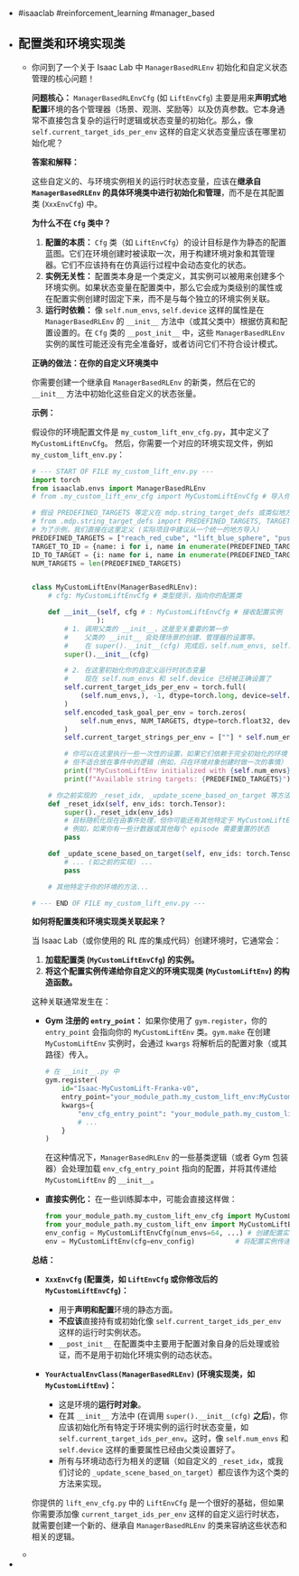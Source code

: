 - #isaaclab #reinforcement_learning #manager_based
- ## 配置类和环境实现类
	- 你问到了一个关于 Isaac Lab 中 `ManagerBasedRLEnv` 初始化和自定义状态管理的核心问题！
	  
	  **问题核心：** `ManagerBasedRLEnvCfg` (如 `LiftEnvCfg`) 主要是用来**声明式地配置**环境的各个管理器（场景、观测、奖励等）以及仿真参数。它本身通常不直接包含复杂的运行时逻辑或状态变量的初始化。那么，像 `self.current_target_ids_per_env` 这样的自定义状态变量应该在哪里初始化呢？
	  
	  **答案和解释：**
	  
	  这些自定义的、与环境实例相关的运行时状态变量，应该在**继承自 `ManagerBasedRLEnv` 的具体环境类中进行初始化和管理**，而不是在其配置类 (`XxxEnvCfg`) 中。
	  
	  **为什么不在 `Cfg` 类中？**
	  
	  1.  **配置的本质：** `Cfg` 类（如 `LiftEnvCfg`）的设计目标是作为静态的配置蓝图。它们在环境创建时被读取一次，用于构建环境对象和其管理器。它们不应该持有在仿真运行过程中会动态变化的状态。
	  2.  **实例无关性：** 配置类本身是一个类定义，其实例可以被用来创建多个环境实例。如果状态变量在配置类中，那么它会成为类级别的属性或在配置实例创建时固定下来，而不是与每个独立的环境实例关联。
	  3.  **运行时依赖：** 像 `self.num_envs`, `self.device` 这样的属性是在 `ManagerBasedRLEnv` 的 `__init__` 方法中（或其父类中）根据仿真和配置设置的。在 `Cfg` 类的 `__post_init__` 中，这些 `ManagerBasedRLEnv` 实例的属性可能还没有完全准备好，或者访问它们不符合设计模式。
	  
	  **正确的做法：在你的自定义环境类中**
	  
	  你需要创建一个继承自 `ManagerBasedRLEnv` 的新类，然后在它的 `__init__` 方法中初始化这些自定义的状态张量。
	  
	  **示例：**
	  
	  假设你的环境配置文件是 `my_custom_lift_env_cfg.py`，其中定义了 `MyCustomLiftEnvCfg`。
	  然后，你需要一个对应的环境实现文件，例如 `my_custom_lift_env.py`：
	  
	  ```python
	  # --- START OF FILE my_custom_lift_env.py ---
	  import torch
	  from isaaclab.envs import ManagerBasedRLEnv
	  # from .my_custom_lift_env_cfg import MyCustomLiftEnvCfg # 导入你的配置类
	  
	  # 假设 PREDEFINED_TARGETS 等定义在 mdp.string_target_defs 或类似地方
	  # from .mdp.string_target_defs import PREDEFINED_TARGETS, TARGET_TO_ID, ID_TO_TARGET, NUM_TARGETS
	  # 为了示例，我们直接在这里定义 (实际项目中建议从一个统一的地方导入)
	  PREDEFINED_TARGETS = ["reach_red_cube", "lift_blue_sphere", "push_green_cylinder"]
	  TARGET_TO_ID = {name: i for i, name in enumerate(PREDEFINED_TARGETS)}
	  ID_TO_TARGET = {i: name for i, name in enumerate(PREDEFINED_TARGETS)}
	  NUM_TARGETS = len(PREDEFINED_TARGETS)
	  
	  
	  class MyCustomLiftEnv(ManagerBasedRLEnv):
	      # cfg: MyCustomLiftEnvCfg # 类型提示，指向你的配置类
	  
	      def __init__(self, cfg # : MyCustomLiftEnvCfg # 接收配置实例
	                  ):
	          # 1. 调用父类的 __init__，这是至关重要的第一步
	          #    父类的 __init__ 会处理场景的创建、管理器的设置等。
	          #    在 super().__init__(cfg) 完成后，self.num_envs, self.device 等属性才可用。
	          super().__init__(cfg)
	  
	          # 2. 在这里初始化你的自定义运行时状态变量
	          #    现在 self.num_envs 和 self.device 已经被正确设置了
	          self.current_target_ids_per_env = torch.full(
	              (self.num_envs,), -1, dtype=torch.long, device=self.device
	          )
	          self.encoded_task_goal_per_env = torch.zeros(
	              self.num_envs, NUM_TARGETS, dtype=torch.float32, device=self.device # 假设是 one-hot 编码
	          )
	          self.current_target_strings_per_env = [""] * self.num_envs
	  
	          # 你可以在这里执行一些一次性的设置，如果它们依赖于完全初始化的环境
	          # 但不适合放在事件中的逻辑（例如，只在环境对象创建时做一次的事情）
	          print(f"MyCustomLiftEnv initialized with {self.num_envs} environments on device {self.device}.")
	          print(f"Available string targets: {PREDEFINED_TARGETS}")
	  
	      # 你之前实现的 _reset_idx, _update_scene_based_on_target 等方法会在这里
	      def _reset_idx(self, env_ids: torch.Tensor):
	          super()._reset_idx(env_ids)
	          # 目标随机化现在由事件处理，但你可能还有其他特定于 MyCustomLiftEnv 的重置逻辑
	          # 例如，如果你有一些计数器或其他每个 episode 需要重置的状态
	          pass
	  
	      def _update_scene_based_on_target(self, env_ids: torch.Tensor):
	          # ... (如之前的实现) ...
	          pass
	  
	      # 其他特定于你的环境的方法...
	  
	  # --- END OF FILE my_custom_lift_env.py ---
	  ```
	  
	  **如何将配置类和环境实现类关联起来？**
	  
	  当 Isaac Lab（或你使用的 RL 库的集成代码）创建环境时，它通常会：
	  
	  1.  **加载配置类 (`MyCustomLiftEnvCfg`) 的实例。**
	  2.  **将这个配置实例传递给你自定义的环境实现类 (`MyCustomLiftEnv`) 的构造函数。**
	  
	  这种关联通常发生在：
	  
	  *   **Gym 注册的 `entry_point`：** 如果你使用了 `gym.register`，你的 `entry_point` 会指向你的 `MyCustomLiftEnv` 类。`gym.make` 在创建 `MyCustomLiftEnv` 实例时，会通过 `kwargs` 将解析后的配置对象（或其路径）传入。
	      ```python
	      # 在 __init__.py 中
	      gym.register(
	          id="Isaac-MyCustomLift-Franka-v0",
	          entry_point="your_module_path.my_custom_lift_env:MyCustomLiftEnv", # 指向你的环境实现类
	          kwargs={
	              "env_cfg_entry_point": "your_module_path.my_custom_lift_env_cfg:MyCustomLiftEnvCfg", # 指向配置类
	              # ...
	          }
	      )
	      ```
	      在这种情况下，`ManagerBasedRLEnv` 的一些基类逻辑（或者 Gym 包装器）会处理加载 `env_cfg_entry_point` 指向的配置，并将其传递给 `MyCustomLiftEnv` 的 `__init__`。
	  
	  *   **直接实例化：** 在一些训练脚本中，可能会直接这样做：
	      ```python
	      from your_module_path.my_custom_lift_env_cfg import MyCustomLiftEnvCfg
	      from your_module_path.my_custom_lift_env import MyCustomLiftEnv
	      env_config = MyCustomLiftEnvCfg(num_envs=64, ...) # 创建配置实例
	      env = MyCustomLiftEnv(cfg=env_config)          # 将配置实例传递给环境实现类
	      ```
	  
	  **总结：**
	  
	  *   **`XxxEnvCfg` (配置类，如 `LiftEnvCfg` 或你修改后的 `MyCustomLiftEnvCfg`)：**
	      *   用于**声明和配置**环境的静态方面。
	      *   **不应该**直接持有或初始化像 `self.current_target_ids_per_env` 这样的运行时实例状态。
	      *   `__post_init__` 在配置类中主要用于配置对象自身的后处理或验证，而不是用于初始化环境实例的动态状态。
	  
	  *   **`YourActualEnvClass(ManagerBasedRLEnv)` (环境实现类，如 `MyCustomLiftEnv`)：**
	      *   这是环境的**运行时对象**。
	      *   在其 `__init__` 方法中 (在调用 `super().__init__(cfg)` **之后**)，你应该初始化所有特定于环境实例的运行时状态变量，如 `self.current_target_ids_per_env`。这时，像 `self.num_envs` 和 `self.device` 这样的重要属性已经由父类设置好了。
	      *   所有与环境动态行为相关的逻辑（如自定义的 `_reset_idx`，或我们讨论的 `_update_scene_based_on_target`）都应该作为这个类的方法来实现。
	  
	  你提供的 `lift_env_cfg.py` 中的 `LiftEnvCfg` 是一个很好的基础，但如果你需要添加像 `current_target_ids_per_env` 这样的自定义运行时状态，就需要创建一个新的、继承自 `ManagerBasedRLEnv` 的类来容纳这些状态和相关的逻辑。
	-
-